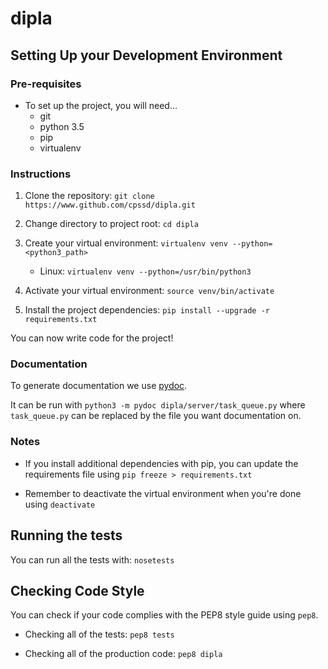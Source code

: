 # dipla

## Setting Up your Development Environment

### Pre-requisites

* To set up the project, you will need...
    * git
    * python 3.5
    * pip
    * virtualenv

### Instructions

1. Clone the repository: `git clone https://www.github.com/cpssd/dipla.git`

2. Change directory to project root: `cd dipla`

3. Create your virtual environment: `virtualenv venv --python=<python3_path>`
    * Linux: `virtualenv venv --python=/usr/bin/python3`

4. Activate your virtual environment: `source venv/bin/activate`

5. Install the project dependencies: `pip install --upgrade -r requirements.txt`

You can now write code for the project!

### Documentation

To generate documentation we use [pydoc](https://docs.python.org/3.2/library/pydoc.html).

It can be run with `python3 -m pydoc dipla/server/task_queue.py` where `task_queue.py` can be replaced by the file you want documentation on.

### Notes

* If you install additional dependencies with pip, you can update the requirements file using `pip freeze > requirements.txt`

* Remember to deactivate the virtual environment when you're done using `deactivate`

## Running the tests

You can run all the tests with: `nosetests`

## Checking Code Style

You can check if your code complies with the PEP8 style guide using `pep8`.

* Checking all of the tests: `pep8 tests`

* Checking all of the production code: `pep8 dipla`

